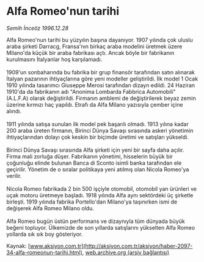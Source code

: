 # Alfa Romeo'nun tarihi

*Semih İnceöz 1996.12.28*

<font class="agenda2NewsSpot">
 Alfa Romeo'nun tarihi bu yüzyılın başına dayanıyor.
</font>
<font class="newsDetail">
 1907 yılında çok uluslu araba şirketi Darracg, Fransa'nın birkaç araba modelini üretmek üzere Milano'da küçük bir araba fabrikası açtı. Ancak böyle bir fabrikanın kurulmasını İtalyanlar hoş karşılamadı.
 <br/>
 <br/>
 1909'un sonbaharında bu fabrika bir grup finansör tarafından satın alınarak İtalyan pazarının ihtiyaçlarına göre yeni modeller geliştirildi. İlk model 1 Ocak 1910 yılında tasarımcı Giuseppe Merosi tarafından dizayn edildi. 24 Haziran 1910'da da fabrikanın adı "Anonima Lombarda Fabbrica Automobili" (A.L.F.A) olarak değiştirildi. Firmanın amblemi de değiştirilerek beyaz zemin üzerine kırmızı haç yapıldı. Etrafı da Alfa Milano yazısıyla çember içine alındı.
 <br/>
 <br/>
 1911 yılında satışa sunulan ilk model pek başarılı olmadı. 1913 yılına kadar 200 araba üreten firmanın, Birinci Dünya Savaşı sırasında askeri yönetimin ihtiyaçlarından dolayı çok keskin bir biçimde üretimi ve satışları yükseldi.
 <br/>
 <br/>
 Birinci Dünya Savaşı sırasında Alfa şirketi için yeni bir sayfa daha açılır. Firma mali zorluğa düşer. Fabrikanın yönetimi, hisselerin büyük bir çoğunluğu elinde bulunan Banca di Sconto isimli banka tarafından ele geçirilir. Yönetim de o sıralar politikaya yeni atılmış olan Nicola Romeo'ya verilir.
 <br/>
 <br/>
 Nicola Romeo fabrikada 2 bin 500 işçiyle otomobil, otomobil yan ürünleri ve uçak motoru üretmeye başladı. 1918 yılında Alfa aynı sektördeki üç şirketle birleşti. 1919 yılında fabrika Portello'dan Milano'ya taşınırken ismi de değişerek Alfa Romeo Milano oldu.
 <br/>
 <br/>
 Alfa Romeo bugün üstün performans ve dizaynıyla tüm dünyada büyük beğeni topluyor. Ülkemizde de son yıllarda satışlarını yükselten Alfa Romeo yollarda sık sık boy gösteriyor.
 <br/>
</font>

Kaynak: [www.aksiyon.com.tr](http://aksiyon.com.tr/aksiyon/haber-2097-34-alfa-romeonun-tarihi.html), [web.archive.org (arşiv bağlantısı)](http://web.archive.org/web/20101210104533/http://aksiyon.com.tr/aksiyon/haber-2097-34-alfa-romeonun-tarihi.html)
